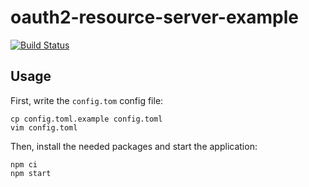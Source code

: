 oauth2-resource-server-example
==============================

[![Build Status](https://travis-ci.org/madarche/oauth2-resource-server-example.svg?branch=master)](https://travis-ci.org/madarche/oauth2-resource-server-example)


Usage
-----

First, write the `config.tom` config file:

```shellsession
cp config.toml.example config.toml
vim config.toml
```

Then, install the needed packages and start the application:

```shellsession
npm ci
npm start
```
